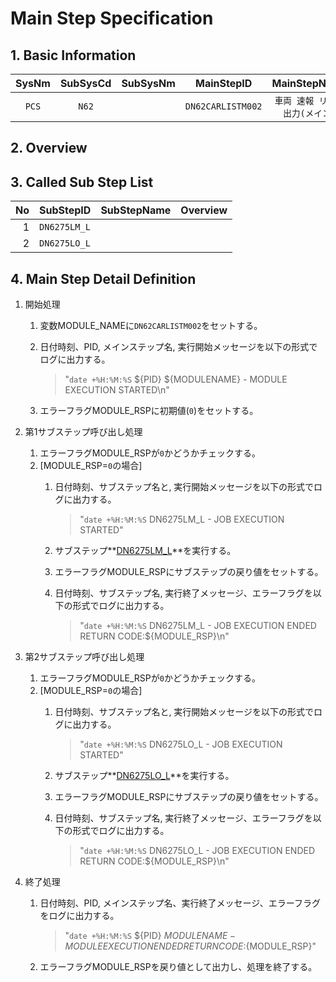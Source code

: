 # Main Step Specification  


## 1. Basic Information  

|**SysNm**|**SubSysCd**|**SubSysNm**|**MainStepID**|**MainStepName**|**Timing**|**Place**|**Run by**|
|:---:|:---:|:---:|:---:|:---:|:---:|:---:|:---:|
|`PCS`|`N62`||`DN62CARLISTM002`|`車両 速報 リスト出力(メイン)`|`Monthly 08:00`|`TWS`|`Schedule`|


## 2. Overview  



## 3. Called Sub Step List  

|**No**|**SubStepID**|**SubStepName**|**Overview**|
|---:|:---|:---|:---|
|1|`DN6275LM_L`|||
|2|`DN6275LO_L`|||


## 4. Main Step Detail Definition  

1. 開始処理  
    1. 変数MODULE_NAMEに`DN62CARLISTM002`をセットする。  
    1. 日付時刻、PID, メインステップ名, 実行開始メッセージを以下の形式でログに出力する。  

        > "`date +%H:%M:%S` ${PID} ${MODULENAME} - MODULE EXECUTION STARTED\n"  

    1. エラーフラグMODULE_RSPに初期値(`0`)をセットする。  

1. 第1サブステップ呼び出し処理  
    1. エラーフラグMODULE_RSPが`0`かどうかチェックする。  
    1. [MODULE_RSP=`0`の場合]  
        1. 日付時刻、サブステップ名と, 実行開始メッセージを以下の形式でログに出力する。  

            > "`date +%H:%M:%S` DN6275LM_L - JOB EXECUTION STARTED"  

        1. サブステップ**[DN6275LM_L](deliverable/D0422_Sub_step_specification/N62/DN6275LM_L/DN6275LM_L.md)**を実行する。  
        1. エラーフラグMODULE_RSPにサブステップの戻り値をセットする。  
        1. 日付時刻、サブステップ名, 実行終了メッセージ、エラーフラグを以下の形式でログに出力する。  

            > "`date +%H:%M:%S` DN6275LM_L - JOB EXECUTION ENDED   RETURN CODE:${MODULE_RSP}\n"  

1. 第2サブステップ呼び出し処理  
    1. エラーフラグMODULE_RSPが`0`かどうかチェックする。  
    1. [MODULE_RSP=`0`の場合]  
        1. 日付時刻、サブステップ名と, 実行開始メッセージを以下の形式でログに出力する。  

            > "`date +%H:%M:%S` DN6275LO_L - JOB EXECUTION STARTED"  

        1. サブステップ**[DN6275LO_L](deliverable/D0422_Sub_step_specification/N62/DN6275LO_L/DN6275LO_L.md)**を実行する。  
        1. エラーフラグMODULE_RSPにサブステップの戻り値をセットする。  
        1. 日付時刻、サブステップ名, 実行終了メッセージ、エラーフラグを以下の形式でログに出力する。  

            > "`date +%H:%M:%S` DN6275LO_L - JOB EXECUTION ENDED   RETURN CODE:${MODULE_RSP}\n"  

1. 終了処理  
    1. 日付時刻、PID, メインステップ名、実行終了メッセージ、エラーフラグをログに出力する。  

        > "`date +%H:%M:%S` ${PID} ${MODULENAME} - MODULE EXECUTION ENDED   RETURN CODE:${MODULE_RSP}"  

    1. エラーフラグMODULE_RSPを戻り値として出力し、処理を終了する。  
